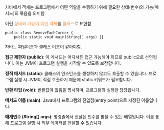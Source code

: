 자바에서 객체는 프로그램에서 어떤 역할을 수행하기 위해 필요한 상태(변수)와 기능(메서드)의  묶음을 의미함

이런 <font color="#f79646">상태와 기능이 묶인 객체</font>를 <font color="#f79646">클래스</font>로 표현함
```
public class RemoveEachCorner {  
    public static void main(String[] args) {}
```

자바는 파일이름과 클래스 이름이 같아야함.

**접근 제한자 (public)**: 이 메서드는 어디서든 접근 가능해야 하므로 public으로 선언됩니다. 이는 JVM이 프로그램 실행을 시작할 수 있도록 보장합니다.

**정적 메서드 (static)**: 클래스의 인스턴스를 생성하지 않고도 호출할 수 있습니다. 프로그램 실행 시 JVM이 직접 호출하기 때문에 static 키워드가 필요합니다.

**반환 타입 (void)**: 반환값이 없음을 명시하며, 프로그램의 실행만 담당합니다.

**메서드 이름 (main)**: Java에서 프로그램의 진입점(entry point)으로 지정된 이름입니다.

**매개변수 (String[] args)**: 명령줄에서 전달된 인수를 받을 수 있는 배열입니다. 이를 통해 프로그램 실행 시 외부 데이터를 전달할 수 있습니다.